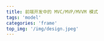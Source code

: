 ```yaml
---
title: 前端开发中的 MVC/MVP/MVVM 模式
tags: 'model'
categories: 'frame'
top_img: '/img/design.jpeg'
---
```

